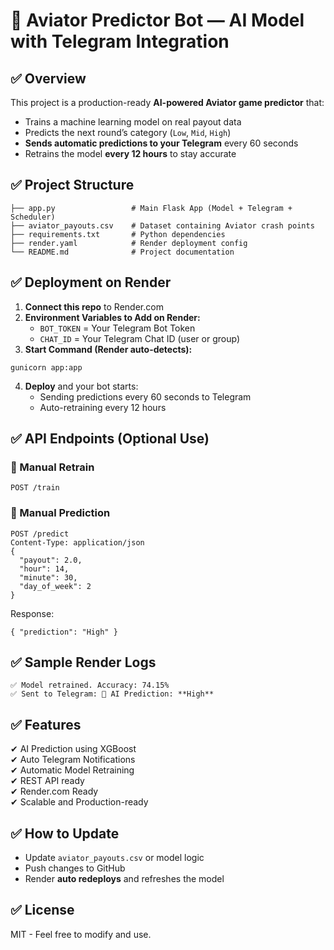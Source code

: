 # 🚀 Aviator Predictor Bot — AI Model with Telegram Integration

## ✅ Overview
This project is a production-ready **AI-powered Aviator game predictor** that:
- Trains a machine learning model on real payout data
- Predicts the next round’s category (`Low`, `Mid`, `High`)
- **Sends automatic predictions to your Telegram** every 60 seconds
- Retrains the model **every 12 hours** to stay accurate

## ✅ Project Structure
```
├── app.py                 # Main Flask App (Model + Telegram + Scheduler)
├── aviator_payouts.csv    # Dataset containing Aviator crash points
├── requirements.txt       # Python dependencies
├── render.yaml            # Render deployment config
└── README.md              # Project documentation
```

## ✅ Deployment on Render
1. **Connect this repo** to Render.com
2. **Environment Variables to Add on Render:**
   - `BOT_TOKEN` = Your Telegram Bot Token
   - `CHAT_ID` = Your Telegram Chat ID (user or group)
3. **Start Command (Render auto-detects):**
```
gunicorn app:app
```
4. **Deploy** and your bot starts:
   - Sending predictions every 60 seconds to Telegram
   - Auto-retraining every 12 hours

## ✅ API Endpoints (Optional Use)
### 🔄 Manual Retrain
```
POST /train
```

### 🔮 Manual Prediction
```
POST /predict
Content-Type: application/json
{
  "payout": 2.0,
  "hour": 14,
  "minute": 30,
  "day_of_week": 2
}
```
Response:
```
{ "prediction": "High" }
```

## ✅ Sample Render Logs
```
✅ Model retrained. Accuracy: 74.15%
✅ Sent to Telegram: 🚀 AI Prediction: **High**
```

## ✅ Features
✔ AI Prediction using XGBoost  
✔ Auto Telegram Notifications  
✔ Automatic Model Retraining  
✔ REST API ready  
✔ Render.com Ready  
✔ Scalable and Production-ready  

## ✅ How to Update
- Update `aviator_payouts.csv` or model logic
- Push changes to GitHub
- Render **auto redeploys** and refreshes the model

## ✅ License
MIT - Feel free to modify and use.